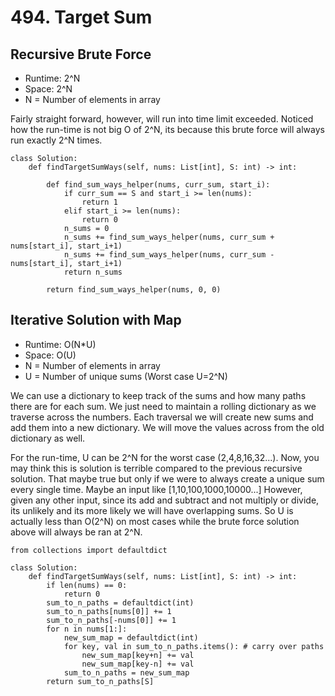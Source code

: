 # 494. Target Sum

## Recursive Brute Force
- Runtime: 2^N
- Space: 2^N
- N = Number of elements in array

Fairly straight forward, however, will run into time limit exceeded.
Noticed how the run-time is not big O of 2^N, its because this brute force will always run exactly 2^N times.

```
class Solution:
    def findTargetSumWays(self, nums: List[int], S: int) -> int:
        
        def find_sum_ways_helper(nums, curr_sum, start_i):
            if curr_sum == S and start_i >= len(nums):
                return 1
            elif start_i >= len(nums):
                return 0
            n_sums = 0
            n_sums += find_sum_ways_helper(nums, curr_sum + nums[start_i], start_i+1)
            n_sums += find_sum_ways_helper(nums, curr_sum - nums[start_i], start_i+1)
            return n_sums
        
        return find_sum_ways_helper(nums, 0, 0)
```

## Iterative Solution with Map
- Runtime: O(N*U)
- Space: O(U)
- N = Number of elements in array
- U = Number of unique sums (Worst case U=2^N)

We can use a dictionary to keep track of the sums and how many paths there are for each sum.
We just need to maintain a rolling dictionary as we traverse across the numbers.
Each traversal we will create new sums and add them into a new dictionary.
We will move the values across from the old dictionary as well.

For the run-time, U can be 2^N for the worst case (2,4,8,16,32...).
Now, you may think this is solution is terrible compared to the previous recursive solution.
That maybe true but only if we were to always create a unique sum every single time.
Maybe an input like [1,10,100,1000,10000...]
However, given any other input, since its add and subtract and not multiply or divide, its unlikely and its more likely we will have overlapping sums.
So U is actually less than O(2^N) on most cases while the brute force solution above will always be ran at 2^N.

```
from collections import defaultdict

class Solution:
    def findTargetSumWays(self, nums: List[int], S: int) -> int:
        if len(nums) == 0:
            return 0
        sum_to_n_paths = defaultdict(int)
        sum_to_n_paths[nums[0]] += 1
        sum_to_n_paths[-nums[0]] += 1
        for n in nums[1:]:
            new_sum_map = defaultdict(int)
            for key, val in sum_to_n_paths.items(): # carry over paths
                new_sum_map[key+n] += val
                new_sum_map[key-n] += val
            sum_to_n_paths = new_sum_map
        return sum_to_n_paths[S]
```
